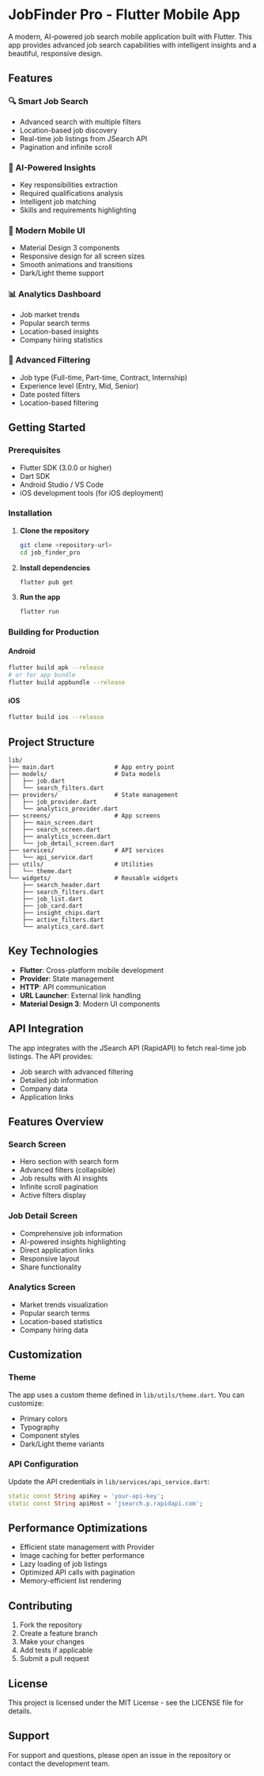 # JobFinder Pro - Flutter Mobile App

A modern, AI-powered job search mobile application built with Flutter. This app provides advanced job search capabilities with intelligent insights and a beautiful, responsive design.

## Features

### 🔍 Smart Job Search
- Advanced search with multiple filters
- Location-based job discovery
- Real-time job listings from JSearch API
- Pagination and infinite scroll

### 🧠 AI-Powered Insights
- Key responsibilities extraction
- Required qualifications analysis
- Intelligent job matching
- Skills and requirements highlighting

### 📱 Modern Mobile UI
- Material Design 3 components
- Responsive design for all screen sizes
- Smooth animations and transitions
- Dark/Light theme support

### 📊 Analytics Dashboard
- Job market trends
- Popular search terms
- Location-based insights
- Company hiring statistics

### 🎯 Advanced Filtering
- Job type (Full-time, Part-time, Contract, Internship)
- Experience level (Entry, Mid, Senior)
- Date posted filters
- Location-based filtering

## Getting Started

### Prerequisites
- Flutter SDK (3.0.0 or higher)
- Dart SDK
- Android Studio / VS Code
- iOS development tools (for iOS deployment)

### Installation

1. **Clone the repository**
   ```bash
   git clone <repository-url>
   cd job_finder_pro
   ```

2. **Install dependencies**
   ```bash
   flutter pub get
   ```

3. **Run the app**
   ```bash
   flutter run
   ```

### Building for Production

#### Android
```bash
flutter build apk --release
# or for app bundle
flutter build appbundle --release
```

#### iOS
```bash
flutter build ios --release
```

## Project Structure

```
lib/
├── main.dart                 # App entry point
├── models/                   # Data models
│   ├── job.dart
│   └── search_filters.dart
├── providers/                # State management
│   ├── job_provider.dart
│   └── analytics_provider.dart
├── screens/                  # App screens
│   ├── main_screen.dart
│   ├── search_screen.dart
│   ├── analytics_screen.dart
│   └── job_detail_screen.dart
├── services/                 # API services
│   └── api_service.dart
├── utils/                    # Utilities
│   └── theme.dart
└── widgets/                  # Reusable widgets
    ├── search_header.dart
    ├── search_filters.dart
    ├── job_list.dart
    ├── job_card.dart
    ├── insight_chips.dart
    ├── active_filters.dart
    └── analytics_card.dart
```

## Key Technologies

- **Flutter**: Cross-platform mobile development
- **Provider**: State management
- **HTTP**: API communication
- **URL Launcher**: External link handling
- **Material Design 3**: Modern UI components

## API Integration

The app integrates with the JSearch API (RapidAPI) to fetch real-time job listings. The API provides:
- Job search with advanced filtering
- Detailed job information
- Company data
- Application links

## Features Overview

### Search Screen
- Hero section with search form
- Advanced filters (collapsible)
- Job results with AI insights
- Infinite scroll pagination
- Active filters display

### Job Detail Screen
- Comprehensive job information
- AI-powered insights highlighting
- Direct application links
- Responsive layout
- Share functionality

### Analytics Screen
- Market trends visualization
- Popular search terms
- Location-based statistics
- Company hiring data

## Customization

### Theme
The app uses a custom theme defined in `lib/utils/theme.dart`. You can customize:
- Primary colors
- Typography
- Component styles
- Dark/Light theme variants

### API Configuration
Update the API credentials in `lib/services/api_service.dart`:
```dart
static const String apiKey = 'your-api-key';
static const String apiHost = 'jsearch.p.rapidapi.com';
```

## Performance Optimizations

- Efficient state management with Provider
- Image caching for better performance
- Lazy loading of job listings
- Optimized API calls with pagination
- Memory-efficient list rendering

## Contributing

1. Fork the repository
2. Create a feature branch
3. Make your changes
4. Add tests if applicable
5. Submit a pull request

## License

This project is licensed under the MIT License - see the LICENSE file for details.

## Support

For support and questions, please open an issue in the repository or contact the development team.